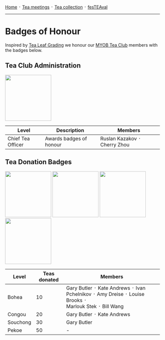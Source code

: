 [Home](./README.md) ᛫ [Tea meetings](./MEETINGS.md) ᛫ [Tea collection](./COLLECTION.md) ᛫ [fesTEAval](./FESTEAVAL.md)

-----

# Badges of Honour

Inspired by [Tea Leaf Grading] we honour our [MYOB Tea Club] members with the badges below.

## Tea Club Administration

<div>
  <img width="150" height="150" src="./images/badges/cto.png">
</div>

| Level             | Description             | Members                      |
|-------------------|-------------------------|------------------------------|
| Chief Tea Officer | Awards badges of honour | Ruslan Kazakov ᛫ Cherry Zhou  |

## Tea Donation Badges

<div>
  <img width="150" height="150" src="./images/badges/bohea.png">
  <img width="150" height="150" src="./images/badges/congou.png">
  <img width="150" height="150" src="./images/badges/souchong.png">
  <img width="150" height="150" src="./images/badges/pekoe.png">
</div>

| Level     | Teas donated | Members                                                                 |
|-----------|--------------|-------------------------------------------------------------------------|
| Bohea     | 10           | Gary Butler ᛫ Kate Andrews ᛫ Ivan Pchelnikov ᛫ Amy Dreise ᛫ Louise Brooks ᛫ <br>Marlouk Stek ᛫ Bill Wang |
| Congou    | 20           | Gary Butler ᛫ Kate Andrews                                              |
| Souchong  | 30           | Gary Butler                                                             |
| Pekoe     | 50           | -                                                                       |

[MYOB Tea Club]: https://github.com/rkazakov/tea-club
[Tea Leaf Grading]: https://en.wikipedia.org/wiki/Tea_leaf_grading
